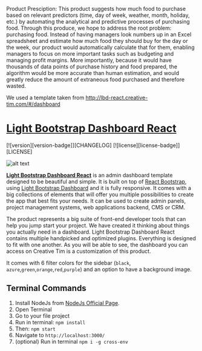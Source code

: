 Product Presciption: This product suggests how much food to purchase based on relevant predictors (time, day of week, weather, month, holiday, etc.) by automating the analytical and predictive processes of purchasing food. Through this produce, we hope to address the root problem: purchasing food. Instead of having managers look numbers up in an Excel spreadsheet and estimate how much food they should buy for the day or the week, our product would automatically calculate that for them, enabling managers to focus on more important tasks such as budgeting and managing profit margins. More importantly, because it would have thousands of data points of purchase history and food prepared, the algorithm would be more accurate than human estimation, and would greatly reduce the amount of extraneous food purchased and therefore wasted. 


We used a template taken from http://lbd-react.creative-tim.com/#/dashboard

# [Light Bootstrap Dashboard React](http://lbd-react.creative-tim.com/)
[![version][version-badge]][CHANGELOG] [![license][license-badge]][LICENSE]

![alt text](http://s3.amazonaws.com/creativetim_bucket/products/64/opt_lbdr_thumbnail.jpg)

**[Light Bootstrap Dashboard React](http://lbd-react.creative-tim.com/)** is an admin dashboard template designed to be beautiful and simple. It is built on top of [React Bootstrap](https://react-bootstrap.github.io/), using [Light Bootstrap Dashboard](https://www.creative-tim.com/product/light-bootstrap) and it is fully responsive. It comes with a big collections of elements that will offer you multiple possibilities to create the app that best fits your needs. It can be used to create admin panels, project management systems, web applications backend, CMS or CRM.

The product represents a big suite of front-end developer tools that can help you jump start your project. We have created it thinking about things you actually need in a dashboard. Light Bootstrap Dashboard React contains multiple handpicked and optimized plugins. Everything is designed to fit with one another. As you will be able to see, the dashboard you can access on Creative Tim is a customization of this product.

It comes with 6 filter colors for the sidebar (`black`, `azure`,`green`,`orange`,`red`,`purple`) and an option to have a background image.


## Terminal Commands

1. Install NodeJs from [NodeJs Official Page](https://nodejs.org/en).
2. Open Terminal
3. Go to your file project
4. Run in terminal: ```npm install```
5. Then: ```npm start```
6. Navigate to `http://localhost:3000/`
7. (optional) Run in terminal `npm i -g cross-env`


